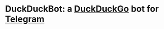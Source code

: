 # DuckDuckBot: a [DuckDuckGo][duckduckgo] bot for [Telegram][telegram]


[duckduckgo]: https://duckduckgo.com "DuckDuckGo"
[telegram]: https://telegram.org "Telegram"
